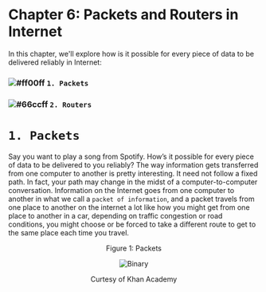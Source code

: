 # Chapter 6: Packets and Routers in Internet

In this chapter, we'll explore how is it possible for every piece of data to be delivered reliably in Internet:

### ![#ff00ff](https://placehold.it/15/ff00ff/000000?text=+) `1. Packets`
### ![#66ccff](https://placehold.it/15/66ccff/000000?text=+) `2. Routers`

# `1. Packets`

Say you want to play a song from Spotify. How’s it possible for every piece of data to be delivered to you reliably? 
The way information gets transferred from one computer to another is pretty interesting. It need not follow a fixed path. In
fact, your path may change in the midst of a computer-to-computer conversation. Information on the Internet goes from one
computer to another in what we call a `packet of information`, and a packet travels from one place to another on the internet
a lot like how you might get from one place to another in a car, depending on traffic congestion or road conditions, you might
choose or be forced to take a different route to get to the same place each time you travel.

<p align="center">
   Figure 1: Packets
</p>

<p align="center">
  <img src="https://github.com/XinYangSAU/CSCI1101-Intro-to-Computing/blob/master/Images/packet.png" alt="Binary"/>
</p>

<p align="center">
   Curtesy of Khan Academy
</p>
